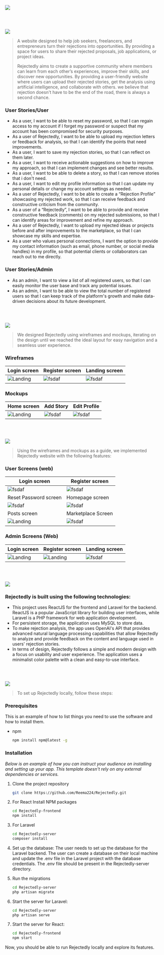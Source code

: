 <img src="./readme/title1.svg" />

<br><br>

<!-- project philosophy -->
<img src="./readme/title2.svg"/>

> A website designed to help job seekers, freelancers, and entrepreneurs turn their rejections into opportunities. By providing a space for users to share their rejected proposals, job applications, or project ideas. 
>
> Rejectedly aims to create a supportive community where members can learn from each other’s experiences, improve their skills, and discover new opportunities. By providing a user-friendly website where users can upload their rejected stories, get the analysis using artificial intelligence, and collaborate with others. we believe that rejection doesn't have to be the end of the road, there is always a second chance.

### User Stories/User

- As a user, I want to be able to reset my password, so that I can regain access to my account if I forget my password or suspect that my account has been compromised for security purposes.
- As a user of Rejectedly, I want to be able to upload my rejection letters or feedback for analysis, so that I can identify the points that need improvements.
- As a user, I want to save my rejection stories, so that I can reflect on them later.
- As a user, I want to receive actionable suggestions on how to improve my approach, so that I can implement changes and see better results.
- As a user, I want to be able to delete a story, so that I can remove stories that i don't need.
- As a user, I want to edit my profile information so that I can update my personal details or change my account settings as needed.
- As a user of Rejectedly, I want to be able to create a “Rejection Profile” showcasing my rejected work, so that I can receive feedback and constructive criticism from the community.
- As a user of a “Rejectedly”, I want to be able to provide and receive constructive feedback (comments) on my rejected submissions, so that I can identify areas for improvement and refine my approach.
- As a user of Rejectedly, I want to upload my rejected ideas or projects before and after improvements to the marketplace, so that I can showcase my skills and expertise.
- As a user who values personal connections, I want the option to provide my contact information (such as email, phone number, or social media handles) in my profile, so that potential clients or collaborators can reach out to me directly.

### User Stories/Admin
- As an admin, I want to view a list of all registered users, so that I can easily monitor the user base and track any potential issues.
- As an admin, I want to be able to view the total number of registered users so that I can keep track of the platform's growth and make data-driven decisions about its future development.

<br><br>

<!-- Prototyping -->
<img src="./readme/title3.svg"/>

> We designed Rejectedly using wireframes and mockups, iterating on the design until we reached the ideal layout for easy navigation and a seamless user experience.

### Wireframes
| Login screen  | Register screen |  Landing screen |
| ---| ---| ---|
| ![Landing](./readme/demo/Login.png) | ![fsdaf](./readme/demo/Signup.png) | ![fsdaf](./readme/demo/Homepage.png) |

### Mockups
| Home screen  | Add Story | Edit Profile |
| ---| ---| ---|
| ![Landing](./readme/demo/Homepage2.png) | ![fsdaf](./readme/demo/AddStory.png) | ![fsdaf](./readme/demo/editprofile.png) |

<br><br>

<!-- Implementation -->
<img src="./readme/title4.svg"/>

> Using the wireframes and mockups as a guide, we implemented Rejectedly website with the following features:

### User Screens (web)
| Login screen  | Register screen 
| ---| ---| 
| ![fsdaf](./readme/demo/Login.gif) | ![fsdaf](./readme/demo/Signup.gif) |
| Reset Password screen | Homepage screen |
![fsdaf](./readme/demo/Reset.gif) | ![fsdaf](./readme/demo/Homepage.gif) |
| Posts screen  | Marketplace Screen | Analysis Screen | StoryBoard Screen |
| ![Landing](./readme/demo/Collaboration.gif) | ![fsdaf](./readme/demo/Marketplace.gif) | ![fsdaf](./readme/demo/Analysis.gif) | ![fsdaf](./readme/demo/NewStory.gif) |

### Admin Screens (Web)
| Login screen  | Register screen |  Landing screen |
| ---| ---| ---|
| ![Landing](./readme/demo/login2.png) | ![Landing](./readme/demo/Signup2.png) | ![fsdaf](./readme/demo/Admin.gif) |


<br><br>

<!-- Tech stack -->
<img src="./readme/title5.svg"/>

###  Rejectedly is built using the following technologies:

- This project uses ReactJS for the frontend and Laravel for the backend. ReactJS is a popular JavaScript library for building user interfaces, while Laravel is a PHP framework for web application development.
- For persistent storage, the application uses MySQL to store data.
- To make rejection analysis, the app uses OpenAI's API that provides advanced natural language processing capabilities that allow Rejectedly to analyze and provide feedback on the content and language used in users' rejection stories.
- In terms of design, Rejectedly follows a simple and modern design with a focus on usability and user experience. The application uses a minimalist color palette with a clean and easy-to-use interface.

<br><br>

<!-- How to run -->
<img src="./readme/title6.svg"/>

> To set up Rejectedly locally, follow these steps:

### Prerequisites

This is an example of how to list things you need to use the software and how to install them.
* npm
  ```sh
  npm install npm@latest -g
  ```

### Installation

_Below is an example of how you can instruct your audience on installing and setting up your app. This template doesn't rely on any external dependencies or services._

1. Clone the project repository
   ```sh
   git clone https://github.com/Reema224/Rejectedly.git
   ```
3. For React Install NPM packages
   ```sh
   cd Rejectedly-frontend
   npm install
   ```
3. For Laravel
   ```sh
   cd Rejectedly-server
   composer install
   ```   
4. Set up the database: The user needs to set up the database for the Laravel backend. The user can create a database on their local machine and update the .env file in the Laravel project with the database credentials. The .env file should be present in the Rejectedly-server directory.


5. Run the migrations
   ```sh
   cd Rejectedly-server
   php artisan migrate
   ```
6. Start the server for Laravel:

   ```sh
   cd Rejectedly-server
   php artisan serve
   
   ```  
6. Start the server for React:

   ```sh
   cd Rejectedly-frontend
   npm start
   
   ```    
   

Now, you should be able to run Rejectedly locally and explore its features.